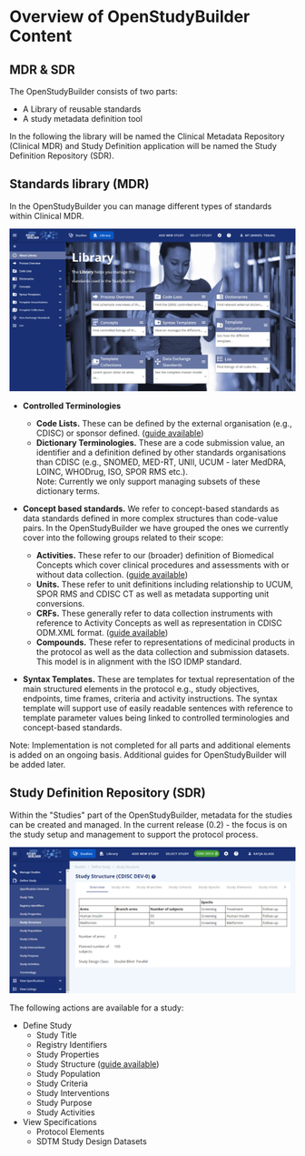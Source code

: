 # Overview of OpenStudyBuilder Content 

## MDR & SDR 

The OpenStudyBuilder consists of two parts: 

- A Library of reusable standards  
- A study metadata definition tool 

In the following the library will be named the Clinical Metadata Repository (Clinical MDR) and Study Definition application will be named the Study Definition Repository (SDR).

## Standards library (MDR) 

In the OpenStudyBuilder you can manage different types of standards within Clinical MDR.

![OpenStudyBuilder Screenshot of the library part](./img/guide_overview_01.png)

-	**Controlled Terminologies**
    - **Code Lists.** These can be defined by the external organisation (e.g., CDISC) or sponsor defined. ([guide available](guide_codelists.md))
    - **Dictionary Terminologies.** These are a code submission value, an identifier and a definition defined by other standards organisations than CDISC (e.g., SNOMED, MED-RT, UNII, UCUM - later MedDRA, LOINC, WHODrug, ISO, SPOR RMS etc.). <br/>Note: Currently we only support managing subsets of these dictionary terms. 


- **Concept based standards.** We refer to concept-based standards as data standards defined in more complex structures than code-value pairs. In the OpenStudyBuilder we have grouped the ones we currently cover into the following groups related to their scope: 
    - **Activities.** These refer to our (broader) definition of Biomedical Concepts which cover clinical procedures and assessments with or without data collection. ([guide available](guide_activity_concept.md))
    - **Units.** These refer to unit definitions including relationship to UCUM, SPOR RMS and CDISC CT as well as metadata supporting unit conversions. 
    - **CRFs.** These generally refer to data collection instruments with reference to Activity Concepts as well as representation in CDISC ODM.XML format. ([guide available](guide_crf.md))
    - **Compounds.** These refer to representations of medicinal products in the protocol as well as the data collection and submission datasets. This model is in alignment with the ISO IDMP standard.

-	**Syntax Templates.** These are templates for textual representation of the main structured elements in the protocol e.g., study objectives, endpoints, time frames, criteria and activity instructions. The syntax template will support use of easily readable sentences with reference to template parameter values being linked to controlled terminologies and concept-based standards.
 
Note: Implementation is not completed for all parts and additional elements is added on an ongoing basis. Additional guides for OpenStudyBuilder will be added later. 

## Study Definition Repository (SDR)

Within the "Studies" part of the OpenStudyBuilder, metadata for the studies can be created and managed. In the current release (0.2) - the focus is on the study setup and management to support the protocol process.

![OpenStudyBuilder Screenshot of the study part](./img/guide_overview_02.png)
 
The following actions are available for a study:

- Define Study
    - Study Title
    - Registry Identifiers
    - Study Properties
    - Study Structure ([guide available](guide_study_structure.md))
    - Study Population
    - Study Criteria
    - Study Interventions
    - Study Purpose
    - Study Activities
- View Specifications
    - Protocol Elements
    - SDTM Study Design Datasets
